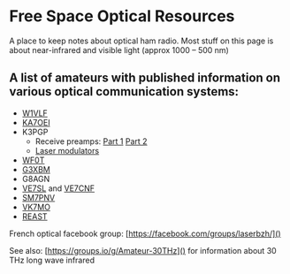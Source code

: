 # Free Space Optical Resources
A place to keep notes about optical ham radio. Most stuff on this page is about near-infrared and visible light (approx 1000 – 500 nm) 

## A list of amateurs with published information on various optical communication systems:

* [W1VLF](https://youtube.com/@W1VLF) 
* [KA7OEI](https://modulatedlight.org)
* K3PGP
	* Receive preamps: [Part 1](https://k3pgp.org/frontend1.htm) [Part 2](https://k3pgp.org/frontend2.htm)
	* [Laser modulators](https://k3pgp.org/laserpen.htm)
* [WF0T](https://wf0t.blogspot.com)
* [G3XBM](https://g3xbm-qrp.blogspot.com/search?q=optical)
* G8AGN
* [VE7SL](https://ve7sl.blogspot.com) and [VE7CNF](https://phasordesign.com/VE7CNFamateurRadio/Lightwave/VE7CNF_Lightwave_Operations.html)
* [SM7PNV](https://www.zachtek.com/post/wspr-transmitter-for-400terrahertz)
* [VK7MO](https://www.youtube.com/watch?v=_XuU8UuaN5o)
* [REAST](https://www.reast.asn.au/information/optical-transmissions/)

French optical facebook group: [https://facebook.com/groups/laserbzh/]()

See also: [https://groups.io/g/Amateur-30THz]() for information about 30 THz long wave infrared
